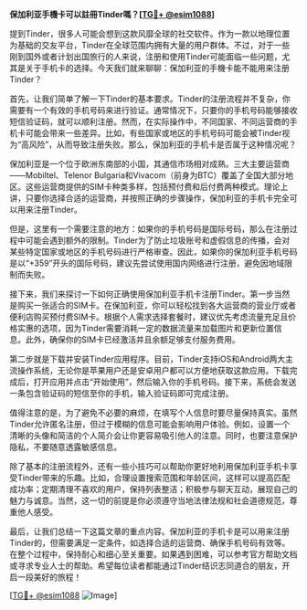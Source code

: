 **保加利亚手機卡可以註冊Tinder嗎？[[TG💪+ @esim1088](https://t.me/s/esim1088)]**

提到Tinder，很多人可能会想到这款风靡全球的社交软件。作为一款以地理位置为基础的交友平台，Tinder在全球范围内拥有大量的用户群体。不过，对于一些刚到国外或者计划出国旅行的人来说，注册和使用Tinder可能面临一些问题，尤其是关于手机卡的选择。今天我们就来聊聊：保加利亚的手機卡能不能用来注册Tinder？

首先，让我们简单了解一下Tinder的基本要求。Tinder的注册流程并不复杂，你需要有一个有效的手机号码来进行验证。通常情况下，只要你的手机号码能够接收短信验证码，就可以顺利注册。然而，在实际操作中，不同国家、不同运营商的手机卡可能会带来一些差异。比如，有些国家或地区的手机号码可能会被Tinder视为“高风险”，从而导致注册失败。那么，保加利亚的手机卡是否属于这种情况呢？

保加利亚是一个位于欧洲东南部的小国，其通信市场相对成熟。三大主要运营商——Mobiltel、Telenor Bulgaria和Vivacom（前身为BTC）覆盖了全国大部分地区。这些运营商提供的SIM卡种类多样，包括预付费和后付费两种模式。理论上讲，只要你选择合适的运营商，并按照正确的步骤操作，保加利亚的手机卡完全可以用来注册Tinder。

但是，这里有一个需要注意的地方：如果你的手机号码是国际号码，那么在注册过程中可能会遇到额外的限制。Tinder为了防止垃圾账号和虚假信息的传播，会对某些特定国家或地区的手机号码进行严格审查。因此，如果你的保加利亚手机号码是以“+359”开头的国际号码，建议先尝试使用国内网络进行注册，避免因地域限制而失败。

接下来，我们来探讨一下如何正确使用保加利亚手机卡注册Tinder。第一步当然是购买一张适合的SIM卡。在保加利亚，你可以轻松找到各大运营商的营业厅或者便利店购买预付费SIM卡。根据个人需求选择套餐时，建议优先考虑流量充足且价格实惠的选项，因为Tinder需要消耗一定的数据流量来加载图片和更新位置信息。此外，确保你的SIM卡已经激活并且余额足够支付服务费用。

第二步就是下载并安装Tinder应用程序。目前，Tinder支持iOS和Android两大主流操作系统，无论你是苹果用户还是安卓用户都可以方便地获取这款应用。下载完成后，打开应用并点击“开始使用”，然后输入你的手机号码。接下来，系统会发送一条包含验证码的短信至你的手机，输入验证码即可完成注册。

值得注意的是，为了避免不必要的麻烦，在填写个人信息时要尽量保持真实。虽然Tinder允许匿名注册，但过于模糊的信息可能会影响用户体验。例如，设置一个清晰的头像和简洁的个人简介会让你更容易吸引他人的注意。同时，也要注意保护隐私，不要随意透露敏感信息。

除了基本的注册流程外，还有一些小技巧可以帮助你更好地利用保加利亚手机卡享受Tinder带来的乐趣。比如，合理设置搜索范围和年龄区间，这样可以提高匹配成功率；定期清理不喜欢的用户，保持列表整洁；积极参与聊天互动，展现自己的魅力与诚意。当然，这一切的前提是你必须遵守当地法律法规和社会道德规范，尊重他人感受。

最后，让我们总结一下这篇文章的重点内容。保加利亚的手机卡是可以用来注册Tinder的，但需要满足一定条件，如选择合适的运营商、确保手机号码有效等。在整个过程中，保持耐心和细心至关重要。如果遇到困难，可以参考官方帮助文档或寻求专业人士的帮助。希望每位读者都能通过Tinder结识志同道合的朋友，开启一段美好的旅程！

[[TG💪+ @esim1088](https://t.me/s/esim1088) ![Image](https://i.postimg.cc/4NQfJmqS/Snipaste-2025-05-13-00-14-12.png)]